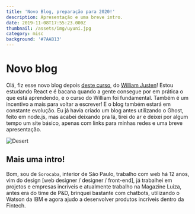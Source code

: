 ```yaml
---
title: 'Novo Blog, preparação para 2020!'
description: Apresentação e uma breve intro.
date: 2019-11-08T17:55:23.000Z
thumbnail: /assets/img/uyuni.jpg
category: misc
background: '#7AAB13'
---
```

# Novo blog

Olá, fiz esse novo blog depois [deste curso](https://www.udemy.com/share/101GK2A0MacFlbQHw=/), do [William Justen](https://willianjusten.com.br/)! Estou estudando React e é bacana quando a gente consegue por em prática o que está aprendendo, e o curso do William foi fundamental. Também é um incentivo a mais para voltar a escrever! E o blog também estará em constante evolução.
Eu já havia criado um blog antes utilizando o Ghost, feito em node.js, mas acabei deixando pra lá, tirei do ar e deixei por algum tempo um site básico, apenas com links para minhas redes e uma breve apresentação.

![Desert](/assets/img/desert.jpg)

## Mais uma intro!

Bom, sou de `Sorocaba`, interior de São Paulo, trabalho com web há 12 anos, vim do design \[web designer / designer / front-end], já trabalhei em projetos e empresas incríveis e atualmente trabalho na Magazine Luiza, antes era do time de P&D, brinquei bastante com chatbots, utilizando o Watson da IBM e agora ajudo a desenvolver produtos incríveis dentro da Fintech.
